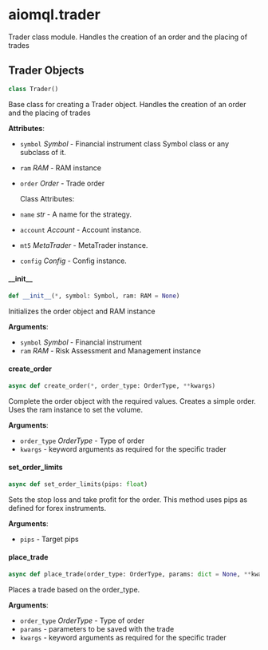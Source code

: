 <a id="aiomql.trader"></a>

# aiomql.trader

Trader class module. Handles the creation of an order and the placing of trades

<a id="aiomql.trader.Trader"></a>

## Trader Objects

```python
class Trader()
```

Base class for creating a Trader object. Handles the creation of an order and the placing of trades

**Attributes**:

- `symbol` _Symbol_ - Financial instrument class Symbol class or any subclass of it.
- `ram` _RAM_ - RAM instance
- `order` _Order_ - Trade order
  
  Class Attributes:
- `name` _str_ - A name for the strategy.
- `account` _Account_ - Account instance.
- `mt5` _MetaTrader_ - MetaTrader instance.
- `config` _Config_ - Config instance.

<a id="aiomql.trader.Trader.__init__"></a>

#### \_\_init\_\_

```python
def __init__(*, symbol: Symbol, ram: RAM = None)
```

Initializes the order object and RAM instance

**Arguments**:

- `symbol` _Symbol_ - Financial instrument
- `ram` _RAM_ - Risk Assessment and Management instance

<a id="aiomql.trader.Trader.create_order"></a>

#### create\_order

```python
async def create_order(*, order_type: OrderType, **kwargs)
```

Complete the order object with the required values. Creates a simple order.
Uses the ram instance to set the volume.

**Arguments**:

- `order_type` _OrderType_ - Type of order
- `kwargs` - keyword arguments as required for the specific trader

<a id="aiomql.trader.Trader.set_order_limits"></a>

#### set\_order\_limits

```python
async def set_order_limits(pips: float)
```

Sets the stop loss and take profit for the order.
This method uses pips as defined for forex instruments.

**Arguments**:

- `pips` - Target pips

<a id="aiomql.trader.Trader.place_trade"></a>

#### place\_trade

```python
async def place_trade(order_type: OrderType, params: dict = None, **kwargs)
```

Places a trade based on the order_type.

**Arguments**:

- `order_type` _OrderType_ - Type of order
- `params` - parameters to be saved with the trade
- `kwargs` - keyword arguments as required for the specific trader

